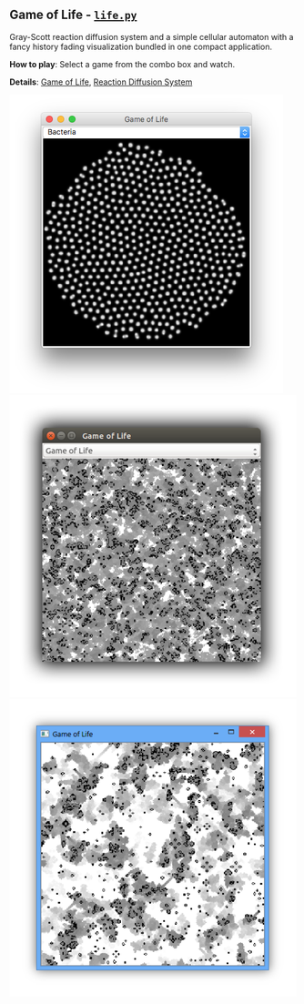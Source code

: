 
## Game of Life - [`life.py`](life.py)

Gray-Scott reaction diffusion system and a simple cellular automaton with a fancy history fading visualization bundled
in one compact application.

__How to play__: Select a game from the combo box and watch.

__Details__: [Game of Life](https://en.wikipedia.org/wiki/Conway%27s_Game_of_Life),
             [Reaction Diffusion System](https://en.wikipedia.org/wiki/Reaction%E2%80%93diffusion_system)

<img src="screenshot-mac.png" alt="Game of Life (MacOS)">
<img src="screenshot-lnx.png" alt="Game of Life (Ubuntu)">
<img src="screenshot-win.png" alt="Game of Life (Windows)">
